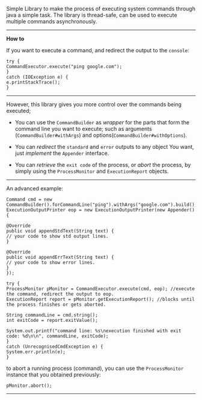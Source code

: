 Simple Library to make the process of executing system commands through java a simple task.
The library is thread-safe, can be used to execute multiple commands asynchronously.

------
**How to**

If you want to execute a command, and redirect the output to the `console`:

    try {
    CommandExecutor.execute("ping google.com");
    }
    catch (IOException e) {
    e.printStackTrace();
    }

------
However, this library gives you more control over the commands being executed; 

 - You can use the `CommandBuilder` as *wrapper* for the parts that form the command line you
   want to execute; such as arguments
   (`CommandBuilder#withArgs`) and
   options(`CommandBuilder#withOptions`).
   
 - You can *redirect* the `standard` and `error` outputs to any object You want, just *implement* the `Appender` interface.

 - You can *retrieve* the `exit code` of the process, or *abort* the process,
   by simply using the `ProcessMonitor` and `ExecutionReport` objects.


------
An advanced example:

    Command cmd = new CommandBuilder().forCommandLine("ping").withArgs("google.com").build();
    ExecutionOutputPrinter eop = new ExecutionOutputPrinter(new Appender() {
    
    @Override
    public void appendStdText(String text) {
    // your code to show std output lines.
    }
    
    @Override
    public void appendErrText(String text) {
    // your code to show error lines.
    }
    });
    
    try {
    ProcessMonitor pMonitor = CommandExecutor.execute(cmd, eop); //execute the command, redirect the output to eop.
    ExecutionReport report = pMonitor.getExecutionReport(); //blocks until the process finishes or gets aborted.
    
    String commandLine = cmd.string();
    int exitCode = report.exitValue();
    
    System.out.printf("command line: %s\nexecution finished with exit code: %d\n\n", commandLine, exitCode);
    }
    catch (UnrecognisedCmdException e) {
    System.err.println(e);
    }

to abort a running process (command), you can use the `ProcessMonitor` instance that you obtained previously:

    pMonitor.abort();


----------
